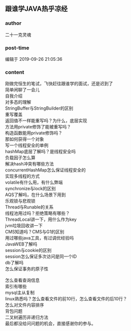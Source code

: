 ## 跟谁学JAVA热乎凉经
### author 
二十一克灵魂
### post-time 

编辑于  2019-09-26 21:05:36
### content 
<div class="post-topic-des nc-post-content">
 <div>
  刚做完恒生的笔试，飞快赶往跟谁学的面试，还是迟到了
 </div>
 <div>
  简单闲聊了一会儿
 </div>
 <div>
  自我介绍
 </div>
 <div>
  对多态的理解
 </div>
 <div>
  StringBuffer与StringBuilder的区别
 </div>
 <div>
  重写覆盖
 </div>
 <div>
  返回值不一样能重写吗？为什么，底层实现
 </div>
 <div>
  方法用private修饰了能被重写吗？
 </div>
 <div>
  构造函数能用private修饰吗？
 </div>
 <div>
  那如何获得一个对象
 </div>
 <div>
  写一个线程安全的单例
 </div>
 <div>
  hashMap底层了解吗？是线程安全吗
 </div>
 <div>
  负载因子怎么算
 </div>
 <div>
  解决hash冲突有哪些方法
 </div>
 <div>
  concurrentHashMap怎么保证线程安全的
 </div>
 <div>
  实现多线程的方式
 </div>
 <div>
  volatile有什么用，有什么弊端
 </div>
 <div>
  synchronize与lock的区别
 </div>
 <div>
  AQS了解吗，在什么场景下用到
 </div>
 <div>
  乐观锁与悲观锁
 </div>
 <div>
  Thread与Runable的关系
 </div>
 <div>
  线程池用过吗？拒绝策略有哪些？
 </div>
 <div>
  ThreadLocal讲一下，用什么作为key
 </div>
 <div>
  jvm垃圾回收讲一下
 </div>
 <div>
  CMS知道吗？CMS与G1的区别
 </div>
 <div>
  用过哪些java工具，有过调优经验吗
 </div>
 <div>
  JavaWEB了解吗
 </div>
 <div>
  session与cookie的区别
 </div>
 <div>
  session怎么保证多次访问是同一个ID
 </div>
 <div>
  db了解吗
 </div>
 <div>
  <div>
   怎么保证事务的原子性
  </div>
  <br/>
 </div>
 <div>
  怎么查看查询信息
 </div>
 <div>
  索引有哪些
 </div>
 <div>
  mysql主从复制
 </div>
 <div>
  linux熟悉吗？怎么查看文件的前10行，怎么查看文件的后10行？
 </div>
 <div>
  怎么对文件内容排序
 </div>
 <div>
  背包问题
 </div>
 <div>
  二叉树遍历非递归方法
 </div>
 <div>
  最后都没给问问题的机会，直接感谢你的参与。
 </div>
</div>
